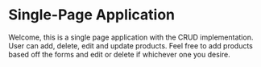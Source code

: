 # Single-Page Application 

Welcome, this is a single page application with the CRUD implementation. User can add, delete, edit and update products. Feel free to add products based off the forms and edit or delete if whichever one you desire.
